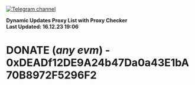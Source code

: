 [![Telegram channel](https://img.shields.io/endpoint?url=https://runkit.io/damiankrawczyk/telegram-badge/branches/master?url=https://t.me/n4z4v0d)](https://t.me/n4z4v0d) 

**Dynamic Updates Proxy List with Proxy Checker**  
**Last Updated: 16.12.23 19:06**

# DONATE (_any evm_) - 0xDEADf12DE9A24b47Da0a43E1bA70B8972F5296F2
